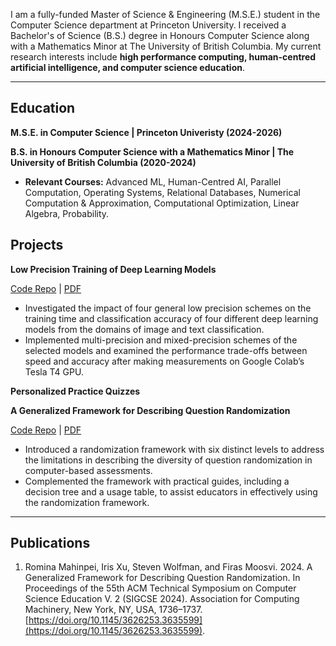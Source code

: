 I am a fully-funded Master of Science & Engineering (M.S.E.) student in the Computer Science department at Princeton University. 
I received a Bachelor's of Science (B.S.) degree in Honours Computer Science along with a Mathematics Minor at The University of British Columbia. 
My current research interests include **high performance computing, human-centred artificial intelligence, and computer science education**.

--------------

## Education						       		
**M.S.E. in Computer Science | Princeton Univeristy (2024-2026)**			        		

**B.S. in Honours Computer Science with a Mathematics Minor | The University of British Columbia (2020-2024)**   
- **Relevant Courses:** Advanced ML, Human-Centred AI, Parallel Computation, Operating Systems, Relational Databases, Numerical Computation & Approximation, Computational Optimization, Linear Algebra, Probability. 

## Projects
**Low Precision Training of Deep Learning Models**

[Code Repo](https://github.com/rmahinpei/low-precision-deep-learning) | [PDF](https://github.com/rmahinpei/low-precision-deep-learning/blob/main/docs/report.pdf)
- Investigated the impact of four general low precision schemes on the training time and classification accuracy of four different deep learning models from the domains of image and text classification.
- Implemented multi-precision and mixed-precision schemes of the selected models and examined the performance trade-offs between speed and accuracy after making measurements on Google Colab’s Tesla T4 GPU.


**Personalized Practice Quizzes**


**A Generalized Framework for Describing Question Randomization**

[Code Repo](https://github.com/open-resources/randomization_framework/tree/main) | [PDF](https://dl.acm.org/doi/10.1145/3626253.3635599)
- Introduced a randomization framework with six distinct levels to address the limitations in describing the diversity of question randomization in computer-based assessments.
- Complemented the framework with practical guides, including a decision tree and a usage table, to assist educators in effectively using the randomization framework.

--------------

## Publications
1. Romina Mahinpei, Iris Xu, Steven Wolfman, and Firas Moosvi. 2024. A Generalized Framework for Describing Question Randomization. In Proceedings of the 55th ACM Technical Symposium on Computer Science Education V. 2 (SIGCSE 2024). Association for Computing Machinery, New York, NY, USA, 1736–1737. [https://doi.org/10.1145/3626253.3635599](https://doi.org/10.1145/3626253.3635599).